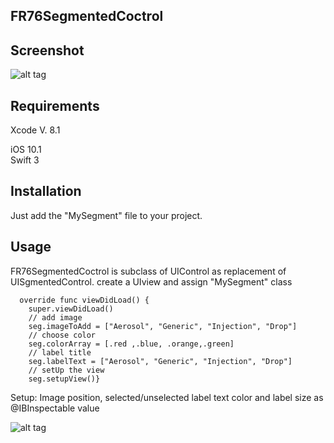 ## FR76SegmentedCoctrol

## Screenshot

![alt tag](https://github.com/fred76/FR76SegmentedCoctrol/blob/master/screenshot.gif)

## Requirements

Xcode V. 8.1

iOS 10.1  
Swift 3

## Installation

Just add the "MySegment" file to your project.

## Usage

FR76SegmentedCoctrol is subclass of UIControl as replacement of UISgmentedControl. 
create a UIview and assign "MySegment" class

     
      override func viewDidLoad() {
        super.viewDidLoad()
        // add image
        seg.imageToAdd = ["Aerosol", "Generic", "Injection", "Drop"]
        // choose color
        seg.colorArray = [.red ,.blue, .orange,.green]
        // label title
        seg.labelText = ["Aerosol", "Generic", "Injection", "Drop"]
        // setUp the view
        seg.setupView()}
        

Setup: Image position, selected/unselected label text color and label size as @IBInspectable value

![alt tag](https://github.com/fred76/FR76SegmentedCoctrol/blob/master/insp.jpeg)


